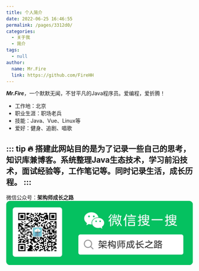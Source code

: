 ```yaml
---
title: 个人简介
date: 2022-06-25 16:46:55
permalink: /pages/3312d0/
categories: 
  - 关于我
  - 简介
tags: 
  - null
author: 
  name: Mr.Fire
  link: https://github.com/FireHH
---
```

***Mr.Fire***，一个默默无闻，不甘平凡的Java程序员。爱编程，爱折腾！
- 工作地：北京
- 职业生涯：职场老兵
- 技能：Java、Vue、Linux等
- 爱好：健身、追剧、唱歌

::: tip 
:fire: 搭建此网站目的是为了记录一些自己的思考，知识库兼博客。系统整理Java生态技术，学习前沿技术，面试经验等，工作笔记等。同时记录生活，成长历程。
:::
---
微信公众号：**架构师成长之路**
![微信公众号](../.vuepress/public/img/wechatpub.jpg)

